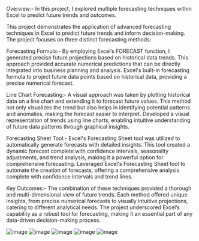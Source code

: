 Overview:-
In this project, I explored multiple forecasting techniques within Excel to predict future trends and outcomes.

This project demonstrates the application of advanced forecasting techniques in Excel to predict future trends and inform decision-making. The project focuses on three distinct forecasting methods:

Forecasting Formula:-
By employing Excel’s FORECAST function, I generated precise future projections based on historical data trends. This approach provided accurate numerical predictions that can be directly integrated into business planning and analysis. Excel's built-in forecasting formula to project future data points based on historical data, providing a precise numerical forecast.

Line Chart Forecasting:-
A visual approach was taken by plotting historical data on a line chart and extending it to forecast future values. This method not only visualizes the trend but also helps in identifying potential patterns and anomalies, making the forecast easier to interpret. Developed a visual representation of trends using line charts, enabling intuitive understanding of future data patterns through graphical insights.

Forecasting Sheet Tool:-
Excel's Forecasting Sheet tool was utilized to automatically generate forecasts with detailed insights. This tool created a dynamic forecast complete with confidence intervals, seasonality adjustments, and trend analysis, making it a powerful option for comprehensive forecasting. Leveraged Excel's Forecasting Sheet tool to automate the creation of forecasts, offering a comprehensive analysis complete with confidence intervals and trend lines.

Key Outcomes:-
The combination of these techniques provided a thorough and multi-dimensional view of future trends.
Each method offered unique insights, from precise numerical forecasts to visually intuitive projections, catering to different analytical needs.
The project underscored Excel’s capability as a robust tool for forecasting, making it an essential part of any data-driven decision-making process.

![image](https://github.com/user-attachments/assets/71e6f8eb-47a2-48a4-98a4-3d7eccb3aa15)
![image](https://github.com/user-attachments/assets/fac19e6b-6b20-4ccc-ba61-51b3bf9ff11c)
![image](https://github.com/user-attachments/assets/f10f3381-0bfa-4ad6-b5d6-3f7ccc6a8453)
![image](https://github.com/user-attachments/assets/32448bd8-3ec4-45b7-9550-198608fc5ed5)
![image](https://github.com/user-attachments/assets/fc8079d5-4b9c-468a-9fad-6b5a0b7576ec)
